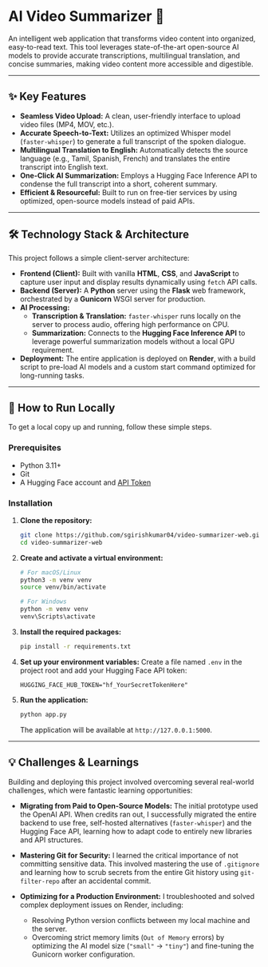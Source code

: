 # AI Video Summarizer 🚀

An intelligent web application that transforms video content into organized, easy-to-read text. This tool leverages state-of-the-art open-source AI models to provide accurate transcriptions, multilingual translation, and concise summaries, making video content more accessible and digestible.

---

## ✨ Key Features

-   **Seamless Video Upload:** A clean, user-friendly interface to upload video files (MP4, MOV, etc.).
-   **Accurate Speech-to-Text:** Utilizes an optimized Whisper model (`faster-whisper`) to generate a full transcript of the spoken dialogue.
-   **Multilingual Translation to English:** Automatically detects the source language (e.g., Tamil, Spanish, French) and translates the entire transcript into English text.
-   **One-Click AI Summarization:** Employs a Hugging Face Inference API to condense the full transcript into a short, coherent summary.
-   **Efficient & Resourceful:** Built to run on free-tier services by using optimized, open-source models instead of paid APIs.

---

## 🛠️ Technology Stack & Architecture

This project follows a simple client-server architecture:

-   **Frontend (Client):** Built with vanilla **HTML**, **CSS**, and **JavaScript** to capture user input and display results dynamically using `fetch` API calls.
-   **Backend (Server):** A **Python** server using the **Flask** web framework, orchestrated by a **Gunicorn** WSGI server for production.
-   **AI Processing:**
    -   **Transcription & Translation:** `faster-whisper` runs locally on the server to process audio, offering high performance on CPU.
    -   **Summarization:** Connects to the **Hugging Face Inference API** to leverage powerful summarization models without a local GPU requirement.
-   **Deployment:** The entire application is deployed on **Render**, with a build script to pre-load AI models and a custom start command optimized for long-running tasks.

---

## 🚀 How to Run Locally

To get a local copy up and running, follow these simple steps.

### Prerequisites

-   Python 3.11+
-   Git
-   A Hugging Face account and [API Token](https://huggingface.co/settings/tokens)

### Installation

1.  **Clone the repository:**
    ```sh
    git clone https://github.com/sgirishkumar04/video-summarizer-web.git
    cd video-summarizer-web
    ```

2.  **Create and activate a virtual environment:**
    ```sh
    # For macOS/Linux
    python3 -m venv venv
    source venv/bin/activate
    
    # For Windows
    python -m venv venv
    venv\Scripts\activate
    ```

3.  **Install the required packages:**
    ```sh
    pip install -r requirements.txt
    ```

4.  **Set up your environment variables:**
    Create a file named `.env` in the project root and add your Hugging Face API token:
    ```
    HUGGING_FACE_HUB_TOKEN="hf_YourSecretTokenHere"
    ```

5.  **Run the application:**
    ```sh
    python app.py
    ```
    The application will be available at `http://127.0.0.1:5000`.

---

## 💡 Challenges & Learnings

Building and deploying this project involved overcoming several real-world challenges, which were fantastic learning opportunities:

-   **Migrating from Paid to Open-Source Models:** The initial prototype used the OpenAI API. When credits ran out, I successfully migrated the entire backend to use free, self-hosted alternatives (`faster-whisper`) and the Hugging Face API, learning how to adapt code to entirely new libraries and API structures.

-   **Mastering Git for Security:** I learned the critical importance of not committing sensitive data. This involved mastering the use of `.gitignore` and learning how to scrub secrets from the entire Git history using `git-filter-repo` after an accidental commit.

-   **Optimizing for a Production Environment:** I troubleshooted and solved complex deployment issues on Render, including:
    -   Resolving Python version conflicts between my local machine and the server.
    -   Overcoming strict memory limits (`Out of Memory` errors) by optimizing the AI model size (`"small"` -> `"tiny"`) and fine-tuning the Gunicorn worker configuration.
